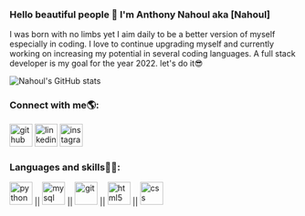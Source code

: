 ### Hello beautiful people 👋 I'm Anthony Nahoul aka [Nahoul]

I was born with no limbs yet I aim daily to be a better version of myself especially in coding. I love to continue upgrading myself and currently working on increasing my potential in several coding languages. A full stack developer is my goal for the year 2022. let's do it😎

![Nahoul's GitHub stats](https://github-readme-stats.vercel.app/api?username=Anthony-Nahoul&hide=contribs,issues&show_icons=true&theme=merko)

### Connect with me🌎: 
[<img src='https://cdn-icons-png.flaticon.com/512/270/270798.png' alt='github' height='40'>](https://github.com/Anthony-Nahoul)  [<img src='https://cdn-icons-png.flaticon.com/512/174/174857.png' alt='linkedin' height='40'>](https://www.linkedin.com/in/anthonynahoul/)  [<img src='https://cdn-icons.flaticon.com/png/512/2626/premium/2626270.png?token=exp=1652284232~hmac=a63b7e20125cac3153551d50637c0e3e' alt='instagram' height='40'>](https://www.instagram.com/nahoul/)
### Languages and skills👨‍💻:
<img src='https://cdn-icons-png.flaticon.com/512/5968/5968350.png' alt='python' height='40'> || <img src='https://cdn-icons-png.flaticon.com/512/5968/5968313.png' alt='mysql' height='40'> || <img src='https://cdn-icons.flaticon.com/png/512/4494/premium/4494748.png?token=exp=1652284599~hmac=4bdb71fd134edddfcc05450b8dd1d0a6' alt='git' height='40'> || <img src='https://cdn-icons-png.flaticon.com/512/174/174854.png' alt='html5' height='40'> || <img src='https://cdn-icons-png.flaticon.com/512/732/732190.png' alt='css' height='40'>



